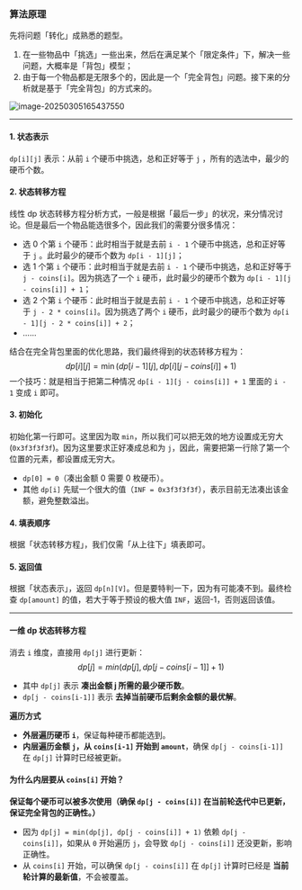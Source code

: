 ### 算法原理

先将问题「转化」成熟悉的题型。
1. 在一些物品中「挑选」一些出来，然后在满足某个「限定条件」下，解决一些问题，大概率是「背包」模型；
2. 由于每一个物品都是无限多个的，因此是一个「完全背包」问题。接下来的分析就是基于「完全背包」的方式来的。

![image-20250305165437550](https://cdn.jsdelivr.net/gh/huangcancan-xbc/Drawing-bed@master/Algorithm/20250305165437737.png)

---

#### 1. 状态表示

`dp[i][j]` 表示：从前 `i` 个硬币中挑选，总和正好等于 `j` ，所有的选法中，最少的硬币个数。

#### 2. 状态转移方程

线性 dp 状态转移方程分析方式，一般是根据「最后一步」的状况，来分情况讨论。但是最后一个物品能选很多个，因此我们的需要分很多情况：
- 选 0 个第 `i` 个硬币：此时相当于就是去前 `i - 1` 个硬币中挑选，总和正好等于 `j` 。此时最少的硬币个数为 `dp[i - 1][j]`；
- 选 1 个第 `i` 个硬币：此时相当于就是去前 `i - 1` 个硬币中挑选，总和正好等于 `j - coins[i]`。因为挑选了一个 `i` 硬币，此时最少的硬币个数为 `dp[i - 1][j - coins[i]] + 1`；
- 选 2 个第 `i` 个硬币：此时相当于就是去前 `i - 1` 个硬币中挑选，总和正好等于 `j - 2 * coins[i]`。因为挑选了两个 `i` 硬币，此时最少的硬币个数为 `dp[i - 1][j - 2 * coins[i]] + 2`；
- ...... 

结合在完全背包里面的优化思路，我们最终得到的状态转移方程为：
$$
dp [i][j] = \min(dp [i - 1][j], dp [i][j - coins[i]] + 1)
$$
一个技巧：就是相当于把第二种情况 `dp[i - 1][j - coins[i]] + 1` 里面的 `i - 1` 变成 `i` 即可。

#### 3. 初始化
初始化第一行即可。这里因为取 `min`，所以我们可以把无效的地方设置成无穷大 (`0x3f3f3f3f`)。因为这里要求正好凑成总和为 `j`，因此，需要把第一行除了第一个位置的元素，都设置成无穷大。

-   `dp[0] = 0`（凑出金额 0 需要 0 枚硬币）。
-   其他 `dp[i]` 先赋一个很大的值（`INF = 0x3f3f3f3f`），表示目前无法凑出该金额，避免整数溢出。

#### 4. 填表顺序

根据「状态转移方程」，我们仅需「从上往下」填表即可。

#### 5. 返回值
根据「状态表示」，返回 `dp[n][V]`。但是要特判一下，因为有可能凑不到。最终检查 `dp[amount]` 的值，若大于等于预设的极大值 `INF`，返回-1，否则返回该值。

---

#### 一维 dp 状态转移方程

消去 `i` 维度，直接用 `dp[j]` 进行更新：
$$
dp [j] = min⁡(dp [j], dp [j−coins[i−1]]+1)
$$

-   其中 `dp[j]` 表示 **凑出金额 j 所需的最少硬币数**。
-   `dp[j - coins[i-1]]` 表示 **去掉当前硬币后剩余金额的最优解**。

**遍历方式**

-   **外层遍历硬币 `i`**，保证每种硬币都能选到。
-   **内层遍历金额 `j`，从 `coins[i-1]` 开始到 `amount`**，确保 `dp[j - coins[i-1]]` 在 `dp[j]` 计算时已经被更新。

#### 为什么内层要从 `coins[i]` 开始？

**保证每个硬币可以被多次使用（确保 `dp[j - coins[i]]` 在当前轮迭代中已更新，保证完全背包的正确性。）**

-   因为 `dp[j] = min(dp[j], dp[j - coins[i]] + 1)` 依赖 `dp[j - coins[i]]`，如果从 `0` 开始遍历 `j`，会导致 `dp[j - coins[i]]` 还没更新，影响正确性。
-   从 `coins[i]` 开始，可以确保 `dp[j - coins[i]]` 在 `dp[j]` 计算时已经是 **当前轮计算的最新值**，不会被覆盖。